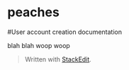peaches
=======
#User account creation documentation

blah blah woop woop

> Written with [StackEdit](https://stackedit.io/).
